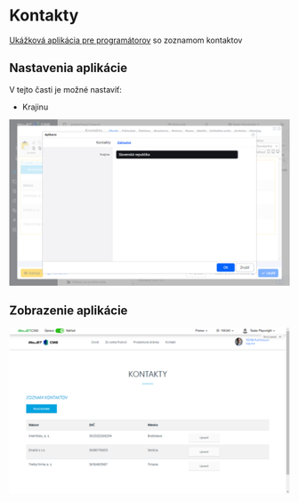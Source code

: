 # Kontakty

[Ukážková aplikácia pre programátorov](../../../custom-apps/spring-mvc/README.md) so zoznamom kontaktov

## Nastavenia aplikácie

V tejto časti je možné nastaviť:

- Krajinu

![](editor.png)

## Zobrazenie aplikácie

![](contact.png)